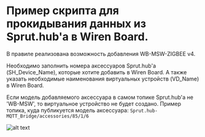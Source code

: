 # Пример скрипта для прокидывания данных из Sprut.hub'а в Wiren Board.

В правиле реализована возможность добавления WB-MSW-ZIGBEE v4.

Необходимо заполнить номера аксессуаров Sprut.hub'а (SH_Device_Name), которые хотите добавить в Wiren Board. А также указать необходимые наименования виртуальных устройств (VD_Name) в Wiren Board.

Если модель добавляемого аксессуара в самом топике Sprut.hub'а не 'WB-MSW', то виртуальное устройство не будет создано. Пример топика, куда публикуется модель аксессуара: `Sprut.hub-MQTT_Bridge/accessories/85/1/6`

![alt text](/wb-sh2wb-msw-zigbee.png)
